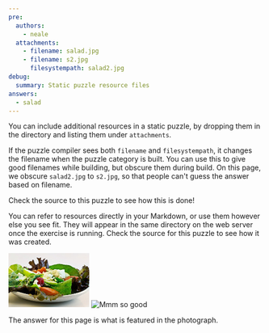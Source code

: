 ```yaml
---
pre:
  authors: 
    - neale
  attachments:
    - filename: salad.jpg
    - filename: s2.jpg
      filesystempath: salad2.jpg
debug:
  summary: Static puzzle resource files
answers: 
  - salad
---
```


You can include additional resources in a static puzzle,
by dropping them in the directory and listing them under `attachments`.

If the puzzle compiler sees both `filename` and `filesystempath`,
it changes the filename when the puzzle category is built.
You can use this to give good filenames while building,
but obscure them during build.
On this page, we obscure 
`salad2.jpg` to `s2.jpg`,
so that people can't guess the answer based on filename.

Check the source to this puzzle to see how this is done!

You can refer to resources directly in your Markdown,
or use them however else you see fit.
They will appear in the same directory on the web server once the exercise is running.
Check the source for this puzzle to see how it was created.

![Leafy Green Deliciousness](salad.jpg)
![Mmm so good](s2.jpg)

The answer for this page is what is featured in the photograph.
